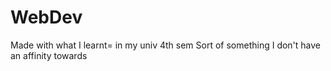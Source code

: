 # WebDev

Made with what I learnt= in my univ 4th sem
Sort of something I don't have an affinity towards
